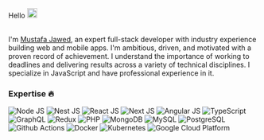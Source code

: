 <div>
Hello <img src="https://media.giphy.com/media/hvRJCLFzcasrR4ia7z/giphy.gif" width="20px">
</div>
<br />

I'm [Mustafa Jawed](https://mustafaahere.web.app/), an expert full-stack developer with industry experience building web and mobile apps. I'm ambitious, driven, and motivated with a proven record of achievement. I understand the importance of working to deadlines and delivering results across a variety of technical disciplines. I specialize in JavaScript and have professional experience in it.

<h3>Expertise 🔥</h3>
<p>
  <img alt="Node JS" src="https://img.shields.io/badge/-Node JS-43853d?style=flat-square&logo=Node.js&logoColor=white" />
  <img alt="Nest JS" src="https://img.shields.io/badge/-Nest Js-ea2845?style=flat-square&logo=nestjs&logoColor=white" />
  <img alt="React JS" src="https://img.shields.io/badge/-React JS-45b8d8?style=flat-square&logo=react&logoColor=white" />
  <img alt="Next JS" src="https://img.shields.io/badge/-Next JS-000000?style=flat-square&logo=next.js&logoColor=white" />
  <img alt="Angular JS" src="https://img.shields.io/badge/-Angular JS-DD0031?style=flat-square&logo=angular&logoColor=white" />
  <img alt="TypeScript" src="https://img.shields.io/badge/-TypeScript-007ACC?style=flat-square&logo=typescript&logoColor=white" />
  <img alt="GraphQL" src="https://img.shields.io/badge/-GraphQL-E10098?style=flat-square&logo=graphql&logoColor=white" />
  <img alt="Redux" src="https://img.shields.io/badge/-Redux-764ABC?style=flat-square&logo=redux&logoColor=white" />
  <img alt="PHP" src="https://img.shields.io/badge/-PHP-797cb4?style=flat-square&logo=php&logoColor=white" />
  
  <img alt="MongoDB" src="https://img.shields.io/badge/-MongoDB-13aa52?style=flat-square&logo=mongodb&logoColor=white" />
  <img alt="MySQL" src="https://img.shields.io/badge/-MySQL-035089?style=flat-square&logo=mysql&logoColor=white" />
  <img alt="PostgreSQL" src="https://img.shields.io/badge/-MySQL-316192?style=flat-square&logo=postgresql&logoColor=white" />
  <img alt="Github Actions" src="https://img.shields.io/badge/-Github Actions-2088FF?style=flat-square&logo=github-actions&logoColor=white" />
  <img alt="Docker" src="https://img.shields.io/badge/-Docker-46a2f1?style=flat-square&logo=docker&logoColor=white" />
  <img alt="Kubernetes" src="https://img.shields.io/badge/-Kubernetes-336ee4?style=flat-square&logo=kubernetes&logoColor=white" />
  <img alt="Google Cloud Platform" src="https://img.shields.io/badge/-Google_Cloud_Platform-1a73e8?style=flat-square&logo=google-cloud&logoColor=white" />
</p>
